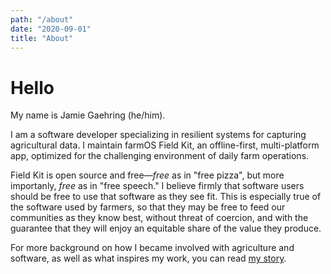 ```yaml
---
path: "/about"
date: "2020-09-01"
title: "About"
---
```


# Hello

My name is Jamie Gaehring (he/him). 

I am a software developer specializing in resilient systems for capturing agricultural data. I maintain farmOS Field Kit, an offline-first, multi-platform app, optimized for the challenging environment of daily farm operations.

Field Kit is open source and free&mdash;_free_ as in "free pizza", but more importanly, _free_ as in "free speech." I believe firmly that software users should be free to use that software as they see fit. This is especially true of the software used by farmers, so that they may be free to feed our communities as they know best, without threat of coercion, and with the guarantee that they will enjoy an equitable share of the value they produce.

For more background on how I became involved with agriculture and software, as well as what inspires my work, you can read [my story](/blog/my-story).
